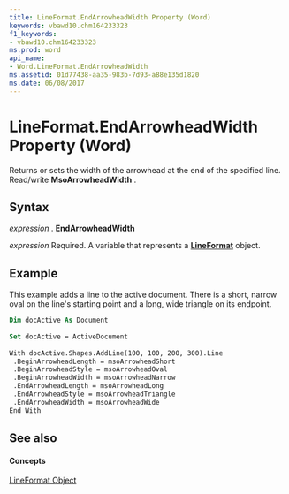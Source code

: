 ```yaml
---
title: LineFormat.EndArrowheadWidth Property (Word)
keywords: vbawd10.chm164233323
f1_keywords:
- vbawd10.chm164233323
ms.prod: word
api_name:
- Word.LineFormat.EndArrowheadWidth
ms.assetid: 01d77438-aa35-983b-7d93-a88e135d1820
ms.date: 06/08/2017
---
```



# LineFormat.EndArrowheadWidth Property (Word)

Returns or sets the width of the arrowhead at the end of the specified line. Read/write  **MsoArrowheadWidth** .


## Syntax

 _expression_ . **EndArrowheadWidth**

 _expression_ Required. A variable that represents a **[LineFormat](Word.LineFormat.md)** object.


## Example

This example adds a line to the active document. There is a short, narrow oval on the line's starting point and a long, wide triangle on its endpoint.


```vb
Dim docActive As Document 
 
Set docActive = ActiveDocument 
 
With docActive.Shapes.AddLine(100, 100, 200, 300).Line 
 .BeginArrowheadLength = msoArrowheadShort 
 .BeginArrowheadStyle = msoArrowheadOval 
 .BeginArrowheadWidth = msoArrowheadNarrow 
 .EndArrowheadLength = msoArrowheadLong 
 .EndArrowheadStyle = msoArrowheadTriangle 
 .EndArrowheadWidth = msoArrowheadWide 
End With
```


## See also


#### Concepts


[LineFormat Object](Word.LineFormat.md)

